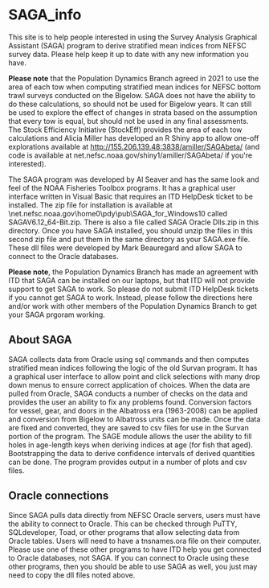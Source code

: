 # SAGA_info

This site is to help people interested in using the Survey Analysis Graphical Assistant (SAGA) program to derive stratified mean indices from NEFSC survey data. Please help keep it up to date with any new information you have.  

**Please note** that the Population Dynamics Branch agreed in 2021 to use the area of each tow when computing stratified mean indices for NEFSC bottom trawl surveys conducted on the Bigelow. SAGA does not have the ability to do these calculations, so should not be used for Bigelow years. It can still be used to explore the effect of changes in strata based on the assumption that every tow is equal, but should not be used in any final assessments. The Stock Efficiency Initiative (StockEff) provides the area of each tow calculations and Alicia Miller has developed an R Shiny app to allow one-off explorations available at http://155.206.139.48:3838/amiller/SAGAbeta/ (and code is available at net.nefsc.noaa.gov/shiny1/amiller/SAGAbeta/ if you're interested).

The SAGA program was developed by Al Seaver and has the same look and feel of the NOAA Fisheries Toolbox programs. It has a graphical user interface written in Visual Basic that requires an ITD HelpDesk ticket to be installed. The zip file for installation is available at \\net.nefsc.noaa.gov\home0\pdy\pub\SAGA_for_Windows10 called SAGAV6.12_64-Bit.zip. There is also a file called SAGA Oracle Dlls.zip in this directory. Once you have SAGA installed, you should unzip the files in this second zip file and put them in the same directory as your SAGA.exe file. These dll files were developed by Mark Beauregard and allow SAGA to connect to the Oracle databases.  

**Please note**, the Population Dynamics Branch has made an agreement with ITD that SAGA can be installed on our laptops, but that ITD will not provide support to get SAGA to work. So please do not submit ITD HelpDesk tickets if you cannot get SAGA to work. Instead, please follow the directions here and/or work with other members of the Population Dynamics Branch to get your SAGA prgoram working.  

## About SAGA 

SAGA collects data from Oracle using sql commands and then computes stratified mean indices following the logic of the old Survan program. It has a graphical user interface to allow point and click selections with many drop down menus to ensure correct application of choices. When the data are pulled from Oracle, SAGA conducts a number of checks on the data and provides the user an ability to fix any problems found. Conversion factors for vessel, gear, and doors in the Albatross era (1963-2008) can be applied and conversion from Bigelow to Albatross units can be made. Once the data are fixed and converted, they are saved to csv files for use in the Survan portion of the program. The SAGE module allows the user the ability to fill holes in age-length keys when deriving indices at age (for fish that aged). Bootstrapping the data to derive confidence intervals of derived quantities can be done. The program provides output in a number of plots and csv files.

## Oracle connections

Since SAGA pulls data directly from NEFSC Oracle servers, users must have the ability to connect to Oracle. This can be checked through PuTTY, SQLdeveloper, Toad, or other programs that allow selecting data from Oracle tables. Users will need to have a tnsnames.ora file on their computer. Please use one of these other programs to have ITD help you get connected to Oracle databases, not SAGA. If you can connect to Oracle using these other programs, then you should be able to use SAGA as well, you just may need to copy the dll files noted above.

